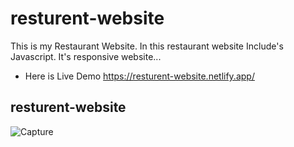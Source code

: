 # resturent-website

This is my Restaurant Website. In this restaurant website Include's Javascript. It's responsive website...

- Here is Live Demo https://resturent-website.netlify.app/

## resturent-website

![Capture](https://user-images.githubusercontent.com/90317197/162256738-5bbeec76-e0d5-4a0f-b6ca-03f2ca46aec7.JPG)






